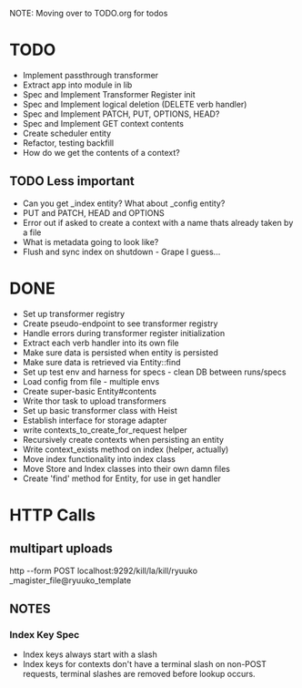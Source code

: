 NOTE: Moving over to TODO.org for todos

# TODO
* Implement passthrough transformer
* Extract app into module in lib
* Spec and Implement Transformer Register init
* Spec and Implement logical deletion (DELETE verb handler)
* Spec and Implement PATCH, PUT, OPTIONS, HEAD?
* Spec and Implement GET context contents
* Create scheduler entity
* Refactor, testing backfill
* How do we get the contents of a context?


## TODO Less important
* Can you get _index entity? What about _config entity?
* PUT and PATCH, HEAD and OPTIONS
* Error out if asked to create a context with a name thats already taken by a file
* What is metadata going to look like?
* Flush and sync index on shutdown - Grape I guess...

# DONE
* Set up transformer registry
* Create pseudo-endpoint to see transformer registry
* Handle errors during transformer register initialization
* Extract each verb handler into its own file
* Make sure data is persisted when entity is persisted
* Make sure data is retrieved via Entity::find
* Set up test env and harness for specs - clean DB between runs/specs
* Load config from file - multiple envs
* Create super-basic Entity#contents
* Write thor task to upload transformers
* Set up basic transformer class with Heist
* Establish interface for storage adapter
* write contexts_to_create_for_request helper
* Recursively create contexts when persisting an entity
* Write context_exists method on index (helper, actually)
* Move index functionality into index class
* Move Store and Index classes into their own damn files
* Create 'find' method for Entity, for use in get handler

# HTTP Calls

## multipart uploads

http --form POST localhost:9292/kill/la/kill/ryuuko _magister_file@ryuuko_template

## NOTES

### Index Key Spec

* Index keys always start with a slash
* Index keys for contexts don't have a terminal slash on non-POST requests, terminal slashes are removed before lookup occurs.

